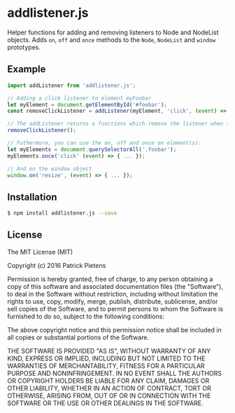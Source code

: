 # addlistener.js
Helper functions for adding and removing listeners to Node and NodeList objects.
Adds `on`, `off` and `once` methods to the `Node`, `NodeList` and `window` prototypes.

## Example
```javascript
import addListener from 'addlistener.js';

// Adding a click listener to element myFoobar
let myElement = document.getElementById('#foobar');
const removeClickListener = addListener(myElement, 'click', (event) => { ... });

// The addListener returns a functions which remove the listener when invoked:
removeClickListener();

// Futhermore, you can use the on, off and once on element(s):
let myElements = document.querySelectorAll('.foobar');
myElements.once('click' (event) => { ... });

// And on the window object
window.on('resize', (event) => { ... });
```

## Installation
```bash
$ npm install addlistener.js --save
```

## License
The MIT License (MIT)

Copyright (c) 2016 Patrick Pietens

Permission is hereby granted, free of charge, to any person obtaining a copy
of this software and associated documentation files (the "Software"), to deal
in the Software without restriction, including without limitation the rights
to use, copy, modify, merge, publish, distribute, sublicense, and/or sell
copies of the Software, and to permit persons to whom the Software is
furnished to do so, subject to the following conditions:

The above copyright notice and this permission notice shall be included in all
copies or substantial portions of the Software.

THE SOFTWARE IS PROVIDED "AS IS", WITHOUT WARRANTY OF ANY KIND, EXPRESS OR
IMPLIED, INCLUDING BUT NOT LIMITED TO THE WARRANTIES OF MERCHANTABILITY,
FITNESS FOR A PARTICULAR PURPOSE AND NONINFRINGEMENT. IN NO EVENT SHALL THE
AUTHORS OR COPYRIGHT HOLDERS BE LIABLE FOR ANY CLAIM, DAMAGES OR OTHER
LIABILITY, WHETHER IN AN ACTION OF CONTRACT, TORT OR OTHERWISE, ARISING FROM,
OUT OF OR IN CONNECTION WITH THE SOFTWARE OR THE USE OR OTHER DEALINGS IN THE
SOFTWARE.
